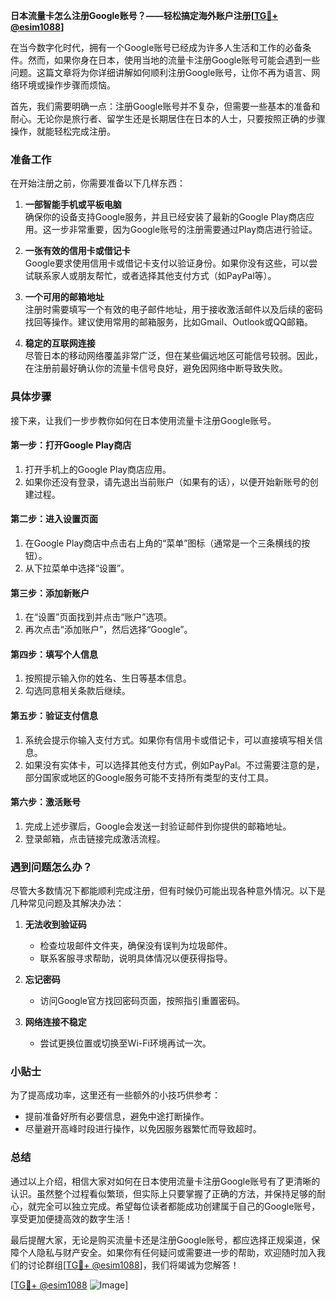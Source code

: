 **日本流量卡怎么注册Google账号？——轻松搞定海外账户注册[[TG💪+ @esim1088](https://t.me/s/esim1088)]**

在当今数字化时代，拥有一个Google账号已经成为许多人生活和工作的必备条件。然而，如果你身在日本，使用当地的流量卡注册Google账号可能会遇到一些问题。这篇文章将为你详细讲解如何顺利注册Google账号，让你不再为语言、网络环境或操作步骤而烦恼。

首先，我们需要明确一点：注册Google账号并不复杂，但需要一些基本的准备和耐心。无论你是旅行者、留学生还是长期居住在日本的人士，只要按照正确的步骤操作，就能轻松完成注册。

### 准备工作

在开始注册之前，你需要准备以下几样东西：

1. **一部智能手机或平板电脑**  
   确保你的设备支持Google服务，并且已经安装了最新的Google Play商店应用。这一步非常重要，因为Google账号的注册需要通过Play商店进行验证。

2. **一张有效的信用卡或借记卡**  
   Google要求使用信用卡或借记卡支付以验证身份。如果你没有这些，可以尝试联系家人或朋友帮忙，或者选择其他支付方式（如PayPal等）。

3. **一个可用的邮箱地址**  
   注册时需要填写一个有效的电子邮件地址，用于接收激活邮件以及后续的密码找回等操作。建议使用常用的邮箱服务，比如Gmail、Outlook或QQ邮箱。

4. **稳定的互联网连接**  
   尽管日本的移动网络覆盖非常广泛，但在某些偏远地区可能信号较弱。因此，在注册前最好确认你的流量卡信号良好，避免因网络中断导致失败。

### 具体步骤

接下来，让我们一步步教你如何在日本使用流量卡注册Google账号。

#### 第一步：打开Google Play商店
1. 打开手机上的Google Play商店应用。
2. 如果你还没有登录，请先退出当前账户（如果有的话），以便开始新账号的创建过程。

#### 第二步：进入设置页面
1. 在Google Play商店中点击右上角的“菜单”图标（通常是一个三条横线的按钮）。
2. 从下拉菜单中选择“设置”。

#### 第三步：添加新账户
1. 在“设置”页面找到并点击“账户”选项。
2. 再次点击“添加账户”，然后选择“Google”。

#### 第四步：填写个人信息
1. 按照提示输入你的姓名、生日等基本信息。
2. 勾选同意相关条款后继续。

#### 第五步：验证支付信息
1. 系统会提示你输入支付方式。如果你有信用卡或借记卡，可以直接填写相关信息。
2. 如果没有实体卡，可以选择其他支付方式，例如PayPal。不过需要注意的是，部分国家或地区的Google服务可能不支持所有类型的支付工具。

#### 第六步：激活账号
1. 完成上述步骤后，Google会发送一封验证邮件到你提供的邮箱地址。
2. 登录邮箱，点击链接完成激活流程。

### 遇到问题怎么办？

尽管大多数情况下都能顺利完成注册，但有时候仍可能出现各种意外情况。以下是几种常见问题及其解决办法：

1. **无法收到验证码**
   - 检查垃圾邮件文件夹，确保没有误判为垃圾邮件。
   - 联系客服寻求帮助，说明具体情况以便获得指导。

2. **忘记密码**
   - 访问Google官方找回密码页面，按照指引重置密码。

3. **网络连接不稳定**
   - 尝试更换位置或切换至Wi-Fi环境再试一次。

### 小贴士

为了提高成功率，这里还有一些额外的小技巧供参考：
- 提前准备好所有必要信息，避免中途打断操作。
- 尽量避开高峰时段进行操作，以免因服务器繁忙而导致超时。

### 总结

通过以上介绍，相信大家对如何在日本使用流量卡注册Google账号有了更清晰的认识。虽然整个过程看似繁琐，但实际上只要掌握了正确的方法，并保持足够的耐心，就完全可以独立完成。希望每位读者都能成功创建属于自己的Google账号，享受更加便捷高效的数字生活！

最后提醒大家，无论是购买流量卡还是注册Google账号，都应选择正规渠道，保障个人隐私与财产安全。如果你有任何疑问或需要进一步的帮助，欢迎随时加入我们的讨论群组[[TG💪+ @esim1088](https://t.me/s/esim1088)]，我们将竭诚为您解答！

[[TG💪+ @esim1088](https://t.me/s/esim1088) ![Image](https://i.postimg.cc/4NQfJmqS/Snipaste-2025-05-13-00-14-12.png)]
